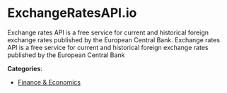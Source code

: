 # ExchangeRatesAPI.io


Exchange rates API is a free service for current and historical foreign exchange rates published by the European Central Bank.  Exchange rates API is a free service for current and historical foreign exchange rates published by the European Central Bank



**Categories**:
- [Finance & Economics](https://github.com/apis-list/apis-list#finance-and-economics)




